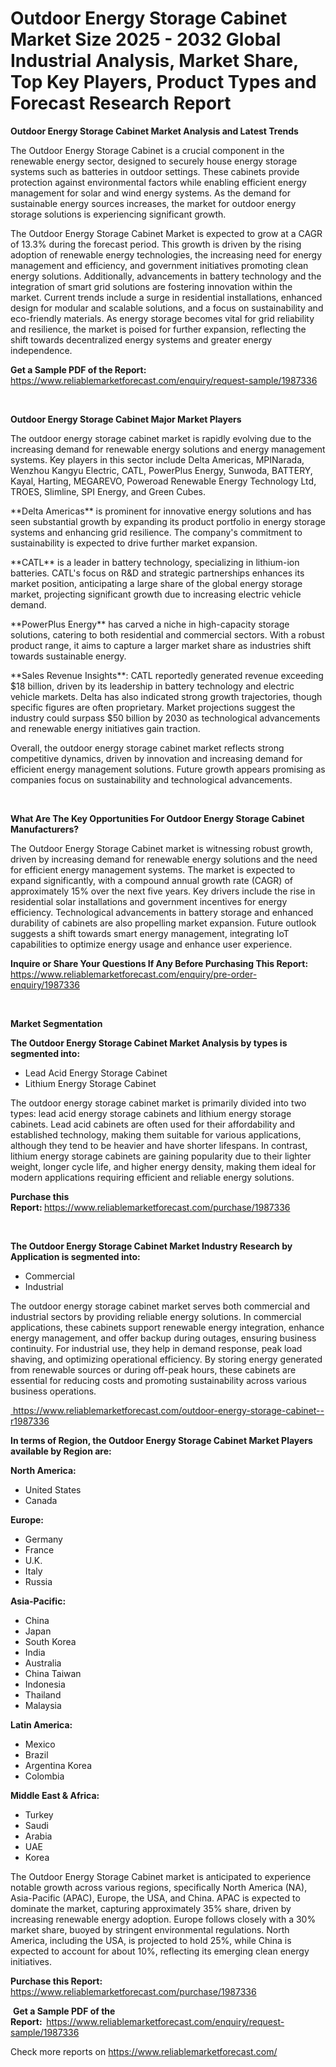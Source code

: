 <p><h1>Outdoor Energy Storage Cabinet​ Market Size 2025 - 2032 Global Industrial Analysis, Market Share, Top Key Players, Product Types and Forecast Research Report</h1></p><p><strong>Outdoor Energy Storage Cabinet​ Market Analysis and Latest Trends</strong></p>
<p><p>The Outdoor Energy Storage Cabinet is a crucial component in the renewable energy sector, designed to securely house energy storage systems such as batteries in outdoor settings. These cabinets provide protection against environmental factors while enabling efficient energy management for solar and wind energy systems. As the demand for sustainable energy sources increases, the market for outdoor energy storage solutions is experiencing significant growth. </p><p>The Outdoor Energy Storage Cabinet Market is expected to grow at a CAGR of 13.3% during the forecast period. This growth is driven by the rising adoption of renewable energy technologies, the increasing need for energy management and efficiency, and government initiatives promoting clean energy solutions. Additionally, advancements in battery technology and the integration of smart grid solutions are fostering innovation within the market. Current trends include a surge in residential installations, enhanced design for modular and scalable solutions, and a focus on sustainability and eco-friendly materials. As energy storage becomes vital for grid reliability and resilience, the market is poised for further expansion, reflecting the shift towards decentralized energy systems and greater energy independence.</p></p>
<p><strong>Get a Sample PDF of the Report:&nbsp;</strong> <a href="https://www.reliablemarketforecast.com/enquiry/request-sample/1987336?utm_campaign=3171&utm_medium=2&utm_source=Github&utm_content=ia&utm_term=28032025&utm_id=outdoor-energy-storage-cabinet">https://www.reliablemarketforecast.com/enquiry/request-sample/1987336</a></p>
<p>&nbsp;</p>
<p><strong>Outdoor Energy Storage Cabinet​ Major Market Players</strong></p>
<p><p>The outdoor energy storage cabinet market is rapidly evolving due to the increasing demand for renewable energy solutions and energy management systems. Key players in this sector include Delta Americas, MPINarada, Wenzhou Kangyu Electric, CATL, PowerPlus Energy, Sunwoda, BATTERY, Kayal, Harting, MEGAREVO, Poweroad Renewable Energy Technology Ltd, TROES, Slimline, SPI Energy, and Green Cubes.</p><p>**Delta Americas** is prominent for innovative energy solutions and has seen substantial growth by expanding its product portfolio in energy storage systems and enhancing grid resilience. The company's commitment to sustainability is expected to drive further market expansion.</p><p>**CATL** is a leader in battery technology, specializing in lithium-ion batteries. CATL's focus on R&D and strategic partnerships enhances its market position, anticipating a large share of the global energy storage market, projecting significant growth due to increasing electric vehicle demand.</p><p>**PowerPlus Energy** has carved a niche in high-capacity storage solutions, catering to both residential and commercial sectors. With a robust product range, it aims to capture a larger market share as industries shift towards sustainable energy.</p><p>**Sales Revenue Insights**: CATL reportedly generated revenue exceeding $18 billion, driven by its leadership in battery technology and electric vehicle markets. Delta has also indicated strong growth trajectories, though specific figures are often proprietary. Market projections suggest the industry could surpass $50 billion by 2030 as technological advancements and renewable energy initiatives gain traction.</p><p>Overall, the outdoor energy storage cabinet market reflects strong competitive dynamics, driven by innovation and increasing demand for efficient energy management solutions. Future growth appears promising as companies focus on sustainability and technological advancements.</p></p>
<p>&nbsp;</p>
<p><strong>What Are The Key Opportunities For Outdoor Energy Storage Cabinet​ Manufacturers?</strong></p>
<p><p>The Outdoor Energy Storage Cabinet market is witnessing robust growth, driven by increasing demand for renewable energy solutions and the need for efficient energy management systems. The market is expected to expand significantly, with a compound annual growth rate (CAGR) of approximately 15% over the next five years. Key drivers include the rise in residential solar installations and government incentives for energy efficiency. Technological advancements in battery storage and enhanced durability of cabinets are also propelling market expansion. Future outlook suggests a shift towards smart energy management, integrating IoT capabilities to optimize energy usage and enhance user experience.</p></p>
<p><strong>Inquire or Share Your Questions If Any Before Purchasing This Report:</strong> <a href="https://www.reliablemarketforecast.com/enquiry/pre-order-enquiry/1987336?utm_campaign=3171&utm_medium=2&utm_source=Github&utm_content=ia&utm_term=28032025&utm_id=outdoor-energy-storage-cabinet">https://www.reliablemarketforecast.com/enquiry/pre-order-enquiry/1987336</a></p>
<p>&nbsp;</p>
<p><strong>Market Segmentation</strong></p>
<p><strong>The Outdoor Energy Storage Cabinet​ Market Analysis by types is segmented into:</strong></p>
<p><ul><li>Lead Acid Energy Storage Cabinet​</li><li>Lithium Energy Storage Cabinet​</li></ul></p>
<p><p>The outdoor energy storage cabinet market is primarily divided into two types: lead acid energy storage cabinets and lithium energy storage cabinets. Lead acid cabinets are often used for their affordability and established technology, making them suitable for various applications, although they tend to be heavier and have shorter lifespans. In contrast, lithium energy storage cabinets are gaining popularity due to their lighter weight, longer cycle life, and higher energy density, making them ideal for modern applications requiring efficient and reliable energy solutions.</p></p>
<p><strong>Purchase this Report:&nbsp;</strong><a href="https://www.reliablemarketforecast.com/purchase/1987336?utm_campaign=3171&utm_medium=2&utm_source=Github&utm_content=ia&utm_term=28032025&utm_id=outdoor-energy-storage-cabinet">https://www.reliablemarketforecast.com/purchase/1987336</a></p>
<p>&nbsp;</p>
<p><strong>The Outdoor Energy Storage Cabinet​ Market Industry Research by Application is segmented into:</strong></p>
<p><ul><li>Commercial</li><li>Industrial</li></ul></p>
<p><p>The outdoor energy storage cabinet market serves both commercial and industrial sectors by providing reliable energy solutions. In commercial applications, these cabinets support renewable energy integration, enhance energy management, and offer backup during outages, ensuring business continuity. For industrial use, they help in demand response, peak load shaving, and optimizing operational efficiency. By storing energy generated from renewable sources or during off-peak hours, these cabinets are essential for reducing costs and promoting sustainability across various business operations.</p></p>
<p><a href="https://www.reliablemarketforecast.com/outdoor-energy-storage-cabinet--r1987336?utm_campaign=3171&utm_medium=2&utm_source=Github&utm_content=ia&utm_term=28032025&utm_id=outdoor-energy-storage-cabinet">&nbsp;https://www.reliablemarketforecast.com/outdoor-energy-storage-cabinet--r1987336</a></p>
<p><strong>In terms of Region, the Outdoor Energy Storage Cabinet​ Market Players available by Region are:</strong></p>
<p>
    <p> <strong> North America: </strong>
        <ul>
            <li>United States</li>
            <li>Canada</li>
        </ul>
        </p> 
    <p> <strong> Europe: </strong>
        <ul>
            <li>Germany</li>
            <li>France</li>
            <li>U.K.</li>
            <li>Italy</li>
            <li>Russia</li>
        </ul>
        </p> 
    <p> <strong> Asia-Pacific: </strong>
        <ul>
            <li>China</li>
            <li>Japan</li>
            <li>South Korea</li>
            <li>India</li>
            <li>Australia</li>
            <li>China Taiwan</li>
            <li>Indonesia</li>
            <li>Thailand</li>
            <li>Malaysia</li>
        </ul>
        </p> 
    <p> <strong> Latin America: </strong>
        <ul>
            <li>Mexico</li>
            <li>Brazil</li>
            <li>Argentina Korea</li>
            <li>Colombia</li>
        </ul>
        </p> 
    <p> <strong> Middle East & Africa: </strong>
        <ul>
            <li>Turkey</li>
            <li>Saudi</li>
            <li>Arabia</li>
            <li>UAE</li>
            <li>Korea</li>
        </ul>
    </p>
    </p>
<p><p>The Outdoor Energy Storage Cabinet market is anticipated to experience notable growth across various regions, specifically North America (NA), Asia-Pacific (APAC), Europe, the USA, and China. APAC is expected to dominate the market, capturing approximately 35% share, driven by increasing renewable energy adoption. Europe follows closely with a 30% market share, buoyed by stringent environmental regulations. North America, including the USA, is projected to hold 25%, while China is expected to account for about 10%, reflecting its emerging clean energy initiatives.</p></p>
<p><strong>Purchase this Report: </strong><a href="https://www.reliablemarketforecast.com/purchase/1987336?utm_campaign=3171&utm_medium=2&utm_source=Github&utm_content=ia&utm_term=28032025&utm_id=outdoor-energy-storage-cabinet">https://www.reliablemarketforecast.com/purchase/1987336</a></p>
<p>&nbsp;<strong>Get a Sample PDF of the Report:&nbsp;&nbsp;</strong><a href="https://www.reliablemarketforecast.com/enquiry/request-sample/1987336?utm_campaign=3171&utm_medium=2&utm_source=Github&utm_content=ia&utm_term=28032025&utm_id=outdoor-energy-storage-cabinet">https://www.reliablemarketforecast.com/enquiry/request-sample/1987336</a></p>
<p><strong></strong></p>
<p>Check more reports on <a href="https://www.reliablemarketforecast.com/?utm_campaign=3171&utm_medium=2&utm_source=Github&utm_content=ia&utm_term=28032025&utm_id=outdoor-energy-storage-cabinet">https://www.reliablemarketforecast.com/</a></p>